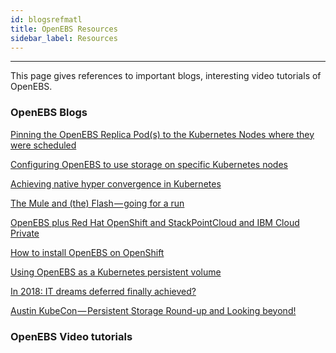 ```yaml
---
id: blogsrefmatl
title: OpenEBS Resources
sidebar_label: Resources
---
```


------

This page gives references to important blogs, interesting video tutorials of OpenEBS. 

### OpenEBS Blogs 

[Pinning the OpenEBS Replica Pod(s) to the Kubernetes Nodes where they were scheduled](https://blog.openebs.io/how-do-i-pin-the-openebs-replica-pod-s-to-the-kubernetes-nodes-where-they-were-scheduled-2ba42e3015df)

 [Configuring OpenEBS to use storage on specific Kubernetes nodes](https://blog.openebs.io/how-do-i-configure-openebs-to-use-storage-on-specific-kubernetes-nodes-361e3e842a78) 

[Achieving native hyper convergence in Kubernetes](https://blog.openebs.io/achieving-native-hyper-convergence-in-kubernetes-cb93e0bcf5d3)

[The Mule and (the) Flash — going for a run](https://blog.openebs.io/the-mule-and-the-flash-going-for-a-run-b104acbc74a2)

[OpenEBS plus Red Hat OpenShift and StackPointCloud and IBM Cloud Private](https://blog.openebs.io/openebs-plus-red-hat-openshift-and-stackpointcloud-and-ibm-cloud-private-and-6695aeee2545)

[How to install OpenEBS on OpenShift](https://blog.openebs.io/how-to-install-openebs-on-openshift-2e1e15828953)

[Using OpenEBS as a Kubernetes persistent volume](https://blog.openebs.io/using-openebs-as-kubernetes-persistent-volume-daccae4bdce2)

[In 2018: IT dreams deferred finally achieved?](https://blog.openebs.io/in-2018-it-dreams-deferred-finally-achieved-d061d9352e2c)

[Austin KubeCon — Persistent Storage Round-up and Looking beyond!](https://blog.openebs.io/austin-kubecon-persistent-storage-round-up-and-looking-beyond-d6a29b581f17)



### OpenEBS Video tutorials






<!-- Hotjar Tracking Code for https://docs.openebs.io -->
<script>
   (function(h,o,t,j,a,r){
       h.hj=h.hj||function(){(h.hj.q=h.hj.q||[]).push(arguments)};
       h._hjSettings={hjid:785693,hjsv:6};
       a=o.getElementsByTagName('head')[0];
       r=o.createElement('script');r.async=1;
       r.src=t+h._hjSettings.hjid+j+h._hjSettings.hjsv;
       a.appendChild(r);
   })(window,document,'https://static.hotjar.com/c/hotjar-','.js?sv=');
</script>
